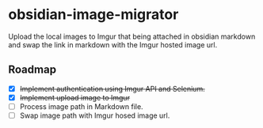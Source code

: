 # obsidian-image-migrator
Upload the local images to Imgur that being attached in obsidian markdown and swap the link in markdown with the Imgur hosted image url.

## Roadmap

- [x] <s>Implement authentication using Imgur API and Selenium.</s>
- [x] <s>Implement upload image to Imgur</s> 
- [ ] Process image path in Markdown file.
- [ ] Swap image path with Imgur hosed image url.
